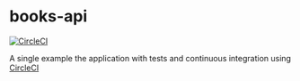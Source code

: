 # books-api

[![CircleCI](https://circleci.com/gh/douglasoliveirabh/books-api.svg?style=shield)](https://circleci.com/gh/douglasoliveirabh/books-api)

A single example the application with tests and continuous integration using <a href="https://circleci.com">CircleCI</a>

